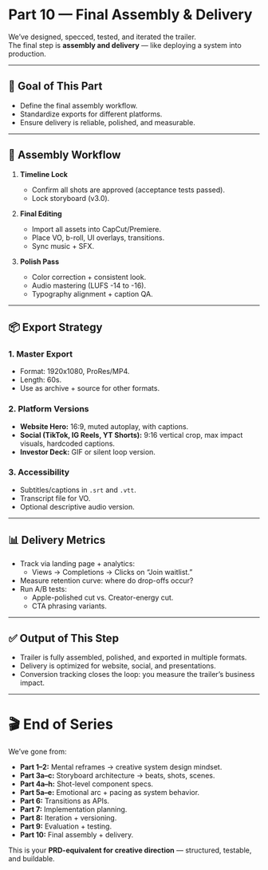 # Part 10 — Final Assembly & Delivery

We’ve designed, specced, tested, and iterated the trailer.  
The final step is **assembly and delivery** — like deploying a system into production.

---

## 🎯 Goal of This Part
- Define the final assembly workflow.  
- Standardize exports for different platforms.  
- Ensure delivery is reliable, polished, and measurable.

---

## 🧩 Assembly Workflow

1. **Timeline Lock**
   - Confirm all shots are approved (acceptance tests passed).  
   - Lock storyboard (v3.0).  

2. **Final Editing**
   - Import all assets into CapCut/Premiere.  
   - Place VO, b-roll, UI overlays, transitions.  
   - Sync music + SFX.  

3. **Polish Pass**
   - Color correction + consistent look.  
   - Audio mastering (LUFS -14 to -16).  
   - Typography alignment + caption QA.  

---

## 📦 Export Strategy

### 1. **Master Export**
- Format: 1920x1080, ProRes/MP4.  
- Length: 60s.  
- Use as archive + source for other formats.  

### 2. **Platform Versions**
- **Website Hero:** 16:9, muted autoplay, with captions.  
- **Social (TikTok, IG Reels, YT Shorts):** 9:16 vertical crop, max impact visuals, hardcoded captions.  
- **Investor Deck:** GIF or silent loop version.  

### 3. **Accessibility**
- Subtitles/captions in `.srt` and `.vtt`.  
- Transcript file for VO.  
- Optional descriptive audio version.  

---

## 📊 Delivery Metrics

- Track via landing page + analytics:  
  - Views → Completions → Clicks on “Join waitlist.”  
- Measure retention curve: where do drop-offs occur?  
- Run A/B tests:  
  - Apple-polished cut vs. Creator-energy cut.  
  - CTA phrasing variants.  

---

## ✅ Output of This Step
- Trailer is fully assembled, polished, and exported in multiple formats.  
- Delivery is optimized for website, social, and presentations.  
- Conversion tracking closes the loop: you measure the trailer’s business impact.

---

# 🎬 End of Series

We’ve gone from:
- **Part 1–2:** Mental reframes → creative system design mindset.  
- **Part 3a–c:** Storyboard architecture → beats, shots, scenes.  
- **Part 4a–h:** Shot-level component specs.  
- **Part 5a–e:** Emotional arc + pacing as system behavior.  
- **Part 6:** Transitions as APIs.  
- **Part 7:** Implementation planning.  
- **Part 8:** Iteration + versioning.  
- **Part 9:** Evaluation + testing.  
- **Part 10:** Final assembly + delivery.  

This is your **PRD-equivalent for creative direction** — structured, testable, and buildable.
